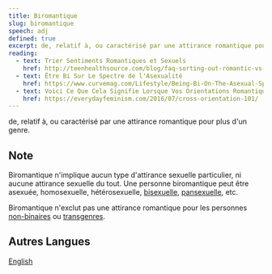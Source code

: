 ```yaml
---
title: Biromantique
slug: biromantique
speech: adj
defined: true
excerpt: de, relatif à, ou caractérisé par une attirance romantique pour plus d'un genre.
reading:
  - text: Trier Sentiments Romantiques et Sexuels
    href: http://teenhealthsource.com/blog/faq-sorting-out-romantic-vs-sexual-feelings/
  - text: Être Bi Sur Le Spectre de l'Asexualité
    href: https://www.curvemag.com/Lifestyle/Being-Bi-On-The-Asexual-Spectrum-2141/
  - text: Voici Ce Que Cela Signifie Lorsque Vos Orientations Romantiques et Sexuelles Sont Différentes
    href: https://everydayfeminism.com/2016/07/cross-orientation-101/
---
```


de, relatif à, ou caractérisé par une attirance romantique pour plus d'un genre.

## Note

Biromantique n'implique aucun type d'attirance sexuelle particulier, ni aucune attirance sexuelle du tout. Une personne biromantique peut être asexuée, homosexuelle, hétérosexuelle, [bisexuelle](/definitions/fr_FR/bisexuel), [pansexuelle](/definitions/fr_FR/pansexuel), etc.

Biromantique n'exclut pas une attirance romantique pour les personnes [non-binaires](/definitions/fr_FR/non-binaire) ou [transgenres](/definitions/fr_FR/transgenre).

## Autres Langues

[English](/definitions/biromantic)
